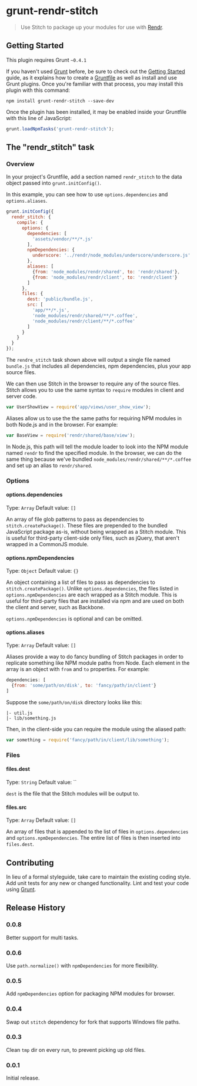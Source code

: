 # grunt-rendr-stitch

> Use Stitch to package up your modules for use with [Rendr](https://github.com/airbnb/rendr).

## Getting Started
This plugin requires Grunt `~0.4.1`

If you haven't used [Grunt](http://gruntjs.com/) before, be sure to check out the [Getting Started](http://gruntjs.com/getting-started) guide, as it explains how to create a [Gruntfile](http://gruntjs.com/sample-gruntfile) as well as install and use Grunt plugins. Once you're familiar with that process, you may install this plugin with this command:

```shell
npm install grunt-rendr-stitch --save-dev
```

Once the plugin has been installed, it may be enabled inside your Gruntfile with this line of JavaScript:

```js
grunt.loadNpmTasks('grunt-rendr-stitch');
```

## The "rendr_stitch" task

### Overview
In your project's Gruntfile, add a section named `rendr_stitch` to the data object passed into `grunt.initConfig()`.

In this example, you can see how to use `options.dependencies` and `options.aliases`.

```js
grunt.initConfig({
  rendr_stitch: {
    compile: {
      options: {
        dependencies: [
          'assets/vendor/**/*.js'
        ],
        npmDependencies: {
          underscore: '../rendr/node_modules/underscore/underscore.js'
        },
        aliases: [
          {from: 'node_modules/rendr/shared', to: 'rendr/shared'},
          {from: 'node_modules/rendr/client', to: 'rendr/client'}
        ]
      },
      files: {
        dest: 'public/bundle.js',
        src: [
          'app/**/*.js',
          'node_modules/rendr/shared/**/*.coffee',
          'node_modules/rendr/client/**/*.coffee'
        ]
      }
    }
  }
});
```

The `rendre_stitch` task shown above will output a single file named `bundle.js` that includes all dependencies, npm dependencies, plus your app source files.

We can then use Stitch in the browser to require any of the source files. Stitch allows you to use the same syntax to `require` modules in client and server code.

```js
var UserShowView = require('app/views/user_show_view');
```

Aliases allow us to use the the same paths for requiring NPM modules in both Node.js and in the browser. For example:

```js
var BaseView = require('rendr/shared/base/view');
```

In Node.js, this path will tell the module loader to look into the NPM module named `rendr` to find the specified module. In the browser, we can do the same thing because we've bundled `node_modules/rendr/shared/**/*.coffee` and set up an alias to `rendr/shared`.

### Options

#### options.dependencies
Type: `Array`
Default value: `[]`

An array of file glob patterns to pass as dependencies to `stitch.createPackage()`. These files are prepended to the bundled JavaScript package as-is, without being wrapped as a Stitch module. This is useful for third-party client-side only files, such as jQuery, that aren't wrapped in a CommonJS module.

#### options.npmDependencies
Type: `Object`
Default value: `{}`

An object containing a list of files to pass as dependencies to `stitch.createPackage()`. Unlike `options.dependencies`, the files listed in `options.npmDependencies` are each wrapped as a Stitch module. This is useful for third-party files that are installed via npm and are used on both the client and server, such as Backbone.

`options.npmDependencies` is optional and can be omitted.

#### options.aliases
Type: `Array`
Default value: `[]`

Aliases provide a way to do fancy bundling of Stitch packages in order to replicate something like NPM module paths from Node. Each element in the array is an object with `from` and `to` properties. For example:

```js
dependencies: [
  {from: 'some/path/on/disk', to: 'fancy/path/in/client'}
]
```

Suppose the `some/path/on/disk` directory looks like this:

    |- util.js
    |- lib/something.js

Then, in the client-side you can require the module using the aliased path:

```js
var something = require('fancy/path/in/client/lib/something');
```

### Files

#### files.dest
Type: `String`
Default value: ``

`dest` is the file that the Stitch modules will be output to. 

#### files.src
Type: `Array`
Default value: `[]`

An array of files that is appended to the list of files in `options.dependencies` and `options.npmDependencies`. The entire list of files is then inserted into `files.dest`.


## Contributing
In lieu of a formal styleguide, take care to maintain the existing coding style. Add unit tests for any new or changed functionality. Lint and test your code using [Grunt](http://gruntjs.com/).

## Release History

### 0.0.8
Better support for multi tasks.

### 0.0.6
Use `path.normalize()` with `npmDependencies` for more flexibility.

### 0.0.5
Add `npmDependencies` option for packaging NPM modules for browser.

### 0.0.4
Swap out `stitch` dependency for fork that supports Windows file paths.

### 0.0.3
Clean `tmp` dir on every run, to prevent picking up old files.

### 0.0.1
Initial release.
